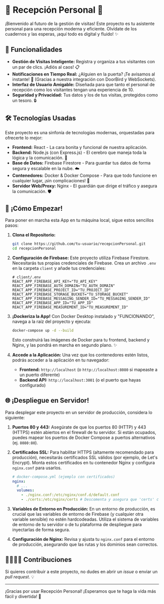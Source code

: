 # 🚪 Recepción Personal 🚀

¡Bienvenido al futuro de la gestión de visitas! Este proyecto es tu asistente personal para una recepción moderna y eficiente. Olvídate de los cuadernos y las esperas, ¡aquí todo es digital y fluido! ✨

## 🌟 Funcionalidades

-   **Gestión de Visitas Inteligente:** Registra y organiza a tus visitantes con un par de clics. ¡Adiós al caos! 📋
-   **Notificaciones en Tiempo Real:** ¿Alguien en la puerta? ¡Te avisamos al instante! 🔔 (Gracias a nuestra integración con DoorBird y WebSockets).
-   **Interfaz de Usuario Amigable:** Diseñada para que tanto el personal de recepción como los visitantes tengan una experiencia de 10. 
-   **Seguridad y Privacidad:** Tus datos y los de tus visitas, protegidos como un tesoro. 🔒

## 🛠️ Tecnologías Usadas

Este proyecto es una sinfonía de tecnologías modernas, orquestadas para ofrecerte lo mejor:

-   **Frontend:** React - La cara bonita y funcional de nuestra aplicación.
-   **Backend:** Node.js (con Express.js) - El cerebro que maneja toda la lógica y la comunicación. 🧠
-   **Base de Datos:** Firebase Firestore - Para guardar tus datos de forma segura y escalable en la nube. ☁️
-   **Contenedores:** Docker & Docker Compose - Para que todo funcione en cualquier lugar, ¡sin complicaciones! 🐳
-   **Servidor Web/Proxy:** Nginx - El guardián que dirige el tráfico y asegura la comunicación. 🛡️

## 🚀 ¡Cómo Empezar!

Para poner en marcha esta App en tu máquina local, sigue estos sencillos pasos:

1.  **Clona el Repositorio:**
    ```bash
    git clone https://github.com/tu-usuario/recepcionPersonal.git
    cd recepcionPersonal
    ```

2.  **Configuración de Firebase:**
    Este proyecto utiliza Firebase Firestore. Necesitarás tus propias credenciales de Firebase. Crea un archivo `.env` en la carpeta `client` y añade tus credenciales:
    ```
    # client/.env
    REACT_APP_FIREBASE_API_KEY="TU_API_KEY"
    REACT_APP_FIREBASE_AUTH_DOMAIN="TU_AUTH_DOMAIN"
    REACT_APP_FIREBASE_PROJECT_ID="TU_PROJECT_ID"
    REACT_APP_FIREBASE_STORAGE_BUCKET="TU_STORAGE_BUCKET"
    REACT_APP_FIREBASE_MESSAGING_SENDER_ID="TU_MESSAGING_SENDER_ID"
    REACT_APP_FIREBASE_APP_ID="TU_APP_ID"
    REACT_APP_FIREBASE_MEASUREMENT_ID="TU_MEASUREMENT_ID"
    ```

3.  **¡Dockeriza la App!**
    Con Docker Desktop instalado y "FUNCIONANDO", navega a la raíz del proyecto y ejecuta:
    ```bash
    docker-compose up -d --build
    ```
    Esto construirá las imágenes de Docker para tu frontend, backend y Nginx, y las pondrá en marcha en segundo plano. ✨

4.  **Accede a la Aplicación:**
    Una vez que los contenedores estén listos, podrás acceder a la aplicación en tu navegador:
    -   **Frontend:** `http://localhost` (o `http://localhost:8080` si mapeaste a un puerto diferente)
    -   **Backend API:** `http://localhost:3001` (o el puerto que hayas configurado)

## 🌐 ¡Despliegue en Servidor!

Para desplegar este proyecto en un servidor de producción, considera lo siguiente:

1.  **Puertos 80 y 443:** Asegúrate de que los puertos 80 (HTTP) y 443 (HTTPS) estén abiertos en el firewall de tu servidor. Si están ocupados, puedes mapear los puertos de Docker Compose a puertos alternativos (ej. `8080:80`).

2.  **Certificados SSL:** Para habilitar HTTPS (altamente recomendado para producción), necesitarás certificados SSL válidos (por ejemplo, de Let's Encrypt). Monta estos certificados en tu contenedor Nginx y configura `nginx.conf` para usarlos.

    ```yaml
    # docker-compose.yml (ejemplo con certificados)
    nginx:
      # ...
      volumes:
        - ./nginx.conf:/etc/nginx/conf.d/default.conf
        - ./certs:/etc/nginx/certs # Descomenta y asegura que 'certs' contenga tus certificados
    ```

3.  **Variables de Entorno en Producción:** En un entorno de producción, es crucial que las variables de entorno de Firebase (y cualquier otra variable sensible) no estén hardcodeadas. Utiliza el sistema de variables de entorno de tu servidor o de tu plataforma de despliegue para inyectarlas de forma segura.

4.  **Configuración de Nginx:** Revisa y ajusta tu `nginx.conf` para el entorno de producción, asegurando que las rutas y los dominios sean correctos.

## 🤜🏽🤛🏽 Contribuciones

Si quieres contribuir a este proyecto, no dudes en abrir un *issue* o enviar un *pull request*. 💡

---

¡Gracias por usar Recepción Personal! ¡Esperamos que te haga la vida más fácil y divertida! 🎉
